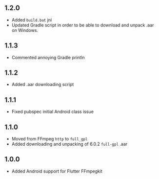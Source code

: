 ## 1.2.0

* Added `build.bat` jni
* Updated Gradle script in order to be able to download and unpack .aar on Windows.

## 1.1.3

* Commented annoying Gradle println

## 1.1.2

* Added .aar downloading script

## 1.1.1

* Fixed pubspec initial Android class issue

## 1.1.0

* Moved from FFmpeg `http` to `full_gpl`
* Added downloading and unpacking of 6.0.2 `full-gpl` .aar

## 1.0.0

* Added Android support for Flutter FFmpegkit